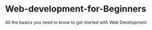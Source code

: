 # Web-development-for-Beginners
All the basics you need to know to get started with Web Development
